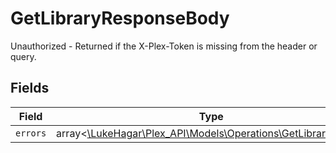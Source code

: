 # GetLibraryResponseBody

Unauthorized - Returned if the X-Plex-Token is missing from the header or query.


## Fields

| Field                                                                                                        | Type                                                                                                         | Required                                                                                                     | Description                                                                                                  |
| ------------------------------------------------------------------------------------------------------------ | ------------------------------------------------------------------------------------------------------------ | ------------------------------------------------------------------------------------------------------------ | ------------------------------------------------------------------------------------------------------------ |
| `errors`                                                                                                     | array<[\LukeHagar\Plex_API\Models\Operations\GetLibraryErrors](../../Models/Operations/GetLibraryErrors.md)> | :heavy_minus_sign:                                                                                           | N/A                                                                                                          |